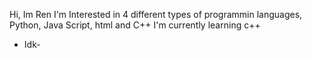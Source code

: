 Hi, Im Ren
I'm Interested in 4 different types of programmin languages, Python, Java Script, html and C++
I'm currently learning c++
- Idk-

<!---
CodeWithRen000/CodeWithRen000 is a ✨ special ✨ repository because its `README.md` (this file) appears on your GitHub profile.
You can click the Preview link to take a look at your changes.
--->
